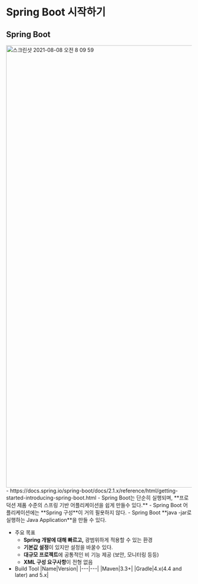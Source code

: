 # Spring Boot 시작하기

## Spring Boot
  <img width="1197" alt="스크린샷 2021-08-08 오전 8 09 59" src="https://user-images.githubusercontent.com/18282470/128615992-602985ae-bdc1-4b68-9f43-fc35b52c7657.png">
  - https://docs.spring.io/spring-boot/docs/2.1.x/reference/html/getting-started-introducing-spring-boot.html
  - Spring Boot는 단순히 실행되며, **프로덕션 제품 수준의 스프링 기반 어플리케이션을 쉽게 만들수 있다.**
  - Spring Boot 어플리케이션에는 **Spring 구성**이 거의 필욧하지 않다.
  - Spring Boot **java -jar로 실행하는 Java Application**을 만들 수 있다.
  
  - 주요 목표
    * **Spring 개발에 대해 빠르고,** 광범위하게 적용할 수 있는 환경
    * **기본값 설정**이 있지만 설정을 바꿀수 있다.
    * **대규모 프로젝트**에 공통적인 비 기능 제공 (보안, 모니터링 등등)
    * **XML 구성 요구사항**이 전형 없음
  - Build Tool
     |Name|Version|
     |---|---|
     |Maven|3.3+|
     |Gradle|4.x(4.4 and later) and 5.x|
